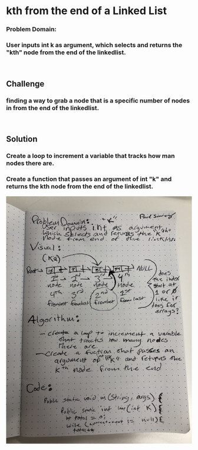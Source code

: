 # kth from the end of a Linked List
<!-- Short summary or background information -->
### Problem Domain:
### User inputs int k as argument, which selects and returns the "kth" node from the end of the linkedlist.
​
## Challenge
<!-- Description of the challenge -->
### finding a way to grab a node that is a specific number of nodes in from the end of the linkedlist.
​
## Solution
<!-- Embedded whiteboard image -->
### Create a loop to increment a variable that tracks how man nodes there are.
### Create a function that passes an argument of int "k" and returns the kth node from the end of the linkedlist.

![](IMG_2260.JPG)
